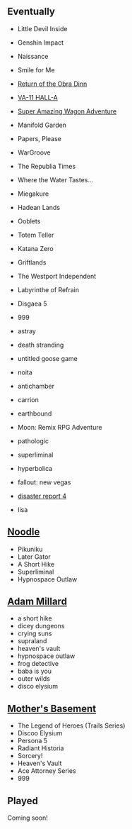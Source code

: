 ## Eventually

- Little Devil Inside
- Genshin Impact

- Naissance

- Smile for Me

- [Return of the Obra Dinn](https://obradinn.com)
- [VA-11 HALL-A](https://waifubartending.com)
- [Super Amazing Wagon Adventure](http://www.sparsevector.com/wagon-adventure/)
- Manifold Garden
- Papers, Please
- WarGroove
- The Republia Times
- Where the Water Tastes...
- Miegakure
- Hadean Lands
- Ooblets
- Totem Teller
- Katana Zero
- Griftlands
- The Westport Independent
- Labyrinthe of Refrain
- Disgaea 5
- 999
- astray
- death stranding
- untitled goose game
- noita
- antichamber
- carrion
- earthbound
- Moon: Remix RPG Adventure
- pathologic
- superliminal
- hyperbolica
- fallout: new vegas
- [disaster report 4](https://www.youtube.com/watch?v=O7xDkzNrEBg&list=LL&index=900)
- lisa

## [Noodle](https://www.youtube.com/watch?v=lz5xvWTodyw)

- Pikuniku
- Later Gator
- A Short Hike
- Superliminal
- Hypnospace Outlaw

## [Adam Millard](https://www.youtube.com/user/Thefearalcarrot/videos)

- a short hike
- dicey dungeons
- crying suns
- supraland
- heaven's vault
- hypnospace outlaw
- frog detective
- baba is you
- outer wilds
- disco elysium

## [Mother's Basement](https://www.youtube.com/watch?v=nuoGO7ppnxw)

- The Legend of Heroes (Trails Series)
- Discoo Elysium
- Persona 5
- Radiant Historia
- Sorcery!
- Heaven's Vault
- Ace Attorney Series
- 999

## Played

Coming soon!

